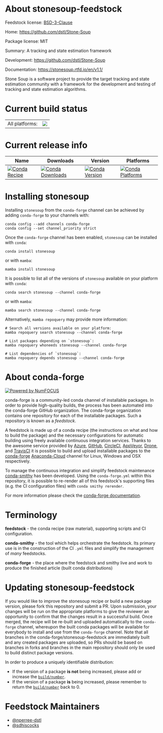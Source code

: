 About stonesoup-feedstock
=========================

Feedstock license: [BSD-3-Clause](https://github.com/conda-forge/stonesoup-feedstock/blob/main/LICENSE.txt)

Home: https://github.com/dstl/Stone-Soup

Package license: MIT

Summary: A tracking and state estimation framework

Development: https://github.com/dstl/Stone-Soup

Documentation: https://stonesoup.rtfd.io/en/v1.1/

Stone Soup is a software project to provide the target tracking and
state estimation community with a framework for the development and
testing of tracking and state estimation algorithms.


Current build status
====================


<table><tr><td>All platforms:</td>
    <td>
      <a href="https://dev.azure.com/conda-forge/feedstock-builds/_build/latest?definitionId=12146&branchName=main">
        <img src="https://dev.azure.com/conda-forge/feedstock-builds/_apis/build/status/stonesoup-feedstock?branchName=main">
      </a>
    </td>
  </tr>
</table>

Current release info
====================

| Name | Downloads | Version | Platforms |
| --- | --- | --- | --- |
| [![Conda Recipe](https://img.shields.io/badge/recipe-stonesoup-green.svg)](https://anaconda.org/conda-forge/stonesoup) | [![Conda Downloads](https://img.shields.io/conda/dn/conda-forge/stonesoup.svg)](https://anaconda.org/conda-forge/stonesoup) | [![Conda Version](https://img.shields.io/conda/vn/conda-forge/stonesoup.svg)](https://anaconda.org/conda-forge/stonesoup) | [![Conda Platforms](https://img.shields.io/conda/pn/conda-forge/stonesoup.svg)](https://anaconda.org/conda-forge/stonesoup) |

Installing stonesoup
====================

Installing `stonesoup` from the `conda-forge` channel can be achieved by adding `conda-forge` to your channels with:

```
conda config --add channels conda-forge
conda config --set channel_priority strict
```

Once the `conda-forge` channel has been enabled, `stonesoup` can be installed with `conda`:

```
conda install stonesoup
```

or with `mamba`:

```
mamba install stonesoup
```

It is possible to list all of the versions of `stonesoup` available on your platform with `conda`:

```
conda search stonesoup --channel conda-forge
```

or with `mamba`:

```
mamba search stonesoup --channel conda-forge
```

Alternatively, `mamba repoquery` may provide more information:

```
# Search all versions available on your platform:
mamba repoquery search stonesoup --channel conda-forge

# List packages depending on `stonesoup`:
mamba repoquery whoneeds stonesoup --channel conda-forge

# List dependencies of `stonesoup`:
mamba repoquery depends stonesoup --channel conda-forge
```


About conda-forge
=================

[![Powered by
NumFOCUS](https://img.shields.io/badge/powered%20by-NumFOCUS-orange.svg?style=flat&colorA=E1523D&colorB=007D8A)](https://numfocus.org)

conda-forge is a community-led conda channel of installable packages.
In order to provide high-quality builds, the process has been automated into the
conda-forge GitHub organization. The conda-forge organization contains one repository
for each of the installable packages. Such a repository is known as a *feedstock*.

A feedstock is made up of a conda recipe (the instructions on what and how to build
the package) and the necessary configurations for automatic building using freely
available continuous integration services. Thanks to the awesome service provided by
[Azure](https://azure.microsoft.com/en-us/services/devops/), [GitHub](https://github.com/),
[CircleCI](https://circleci.com/), [AppVeyor](https://www.appveyor.com/),
[Drone](https://cloud.drone.io/welcome), and [TravisCI](https://travis-ci.com/)
it is possible to build and upload installable packages to the
[conda-forge](https://anaconda.org/conda-forge) [Anaconda-Cloud](https://anaconda.org/)
channel for Linux, Windows and OSX respectively.

To manage the continuous integration and simplify feedstock maintenance
[conda-smithy](https://github.com/conda-forge/conda-smithy) has been developed.
Using the ``conda-forge.yml`` within this repository, it is possible to re-render all of
this feedstock's supporting files (e.g. the CI configuration files) with ``conda smithy rerender``.

For more information please check the [conda-forge documentation](https://conda-forge.org/docs/).

Terminology
===========

**feedstock** - the conda recipe (raw material), supporting scripts and CI configuration.

**conda-smithy** - the tool which helps orchestrate the feedstock.
                   Its primary use is in the construction of the CI ``.yml`` files
                   and simplify the management of *many* feedstocks.

**conda-forge** - the place where the feedstock and smithy live and work to
                  produce the finished article (built conda distributions)


Updating stonesoup-feedstock
============================

If you would like to improve the stonesoup recipe or build a new
package version, please fork this repository and submit a PR. Upon submission,
your changes will be run on the appropriate platforms to give the reviewer an
opportunity to confirm that the changes result in a successful build. Once
merged, the recipe will be re-built and uploaded automatically to the
`conda-forge` channel, whereupon the built conda packages will be available for
everybody to install and use from the `conda-forge` channel.
Note that all branches in the conda-forge/stonesoup-feedstock are
immediately built and any created packages are uploaded, so PRs should be based
on branches in forks and branches in the main repository should only be used to
build distinct package versions.

In order to produce a uniquely identifiable distribution:
 * If the version of a package **is not** being increased, please add or increase
   the [``build/number``](https://docs.conda.io/projects/conda-build/en/latest/resources/define-metadata.html#build-number-and-string).
 * If the version of a package **is** being increased, please remember to return
   the [``build/number``](https://docs.conda.io/projects/conda-build/en/latest/resources/define-metadata.html#build-number-and-string)
   back to 0.

Feedstock Maintainers
=====================

* [@nperree-dstl](https://github.com/nperree-dstl/)
* [@sdhiscocks](https://github.com/sdhiscocks/)

